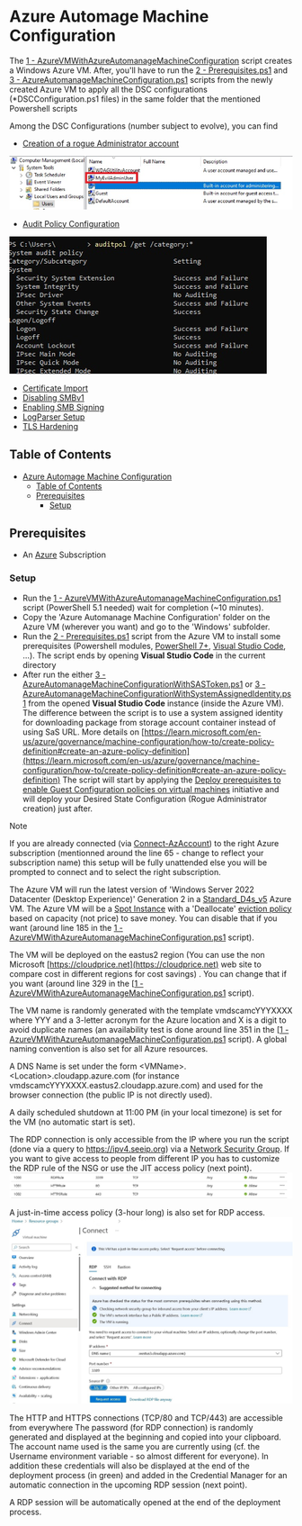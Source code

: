 # Azure Automage Machine Configuration

The [1 - AzureVMWithAzureAutomanageMachineConfiguration](1%20-%20AzureVMWithAzureAutomanageMachineConfiguration.ps1) script creates a Windows Azure VM. After, you'll have to run the [2 - Prerequisites.ps1](2%20-%20Prerequisites.ps1) and [3 - AzureAutomanageMachineConfiguration.ps1](3%20-%20AzureAutomanageMachineConfiguration.ps1) scripts from the newly created Azure VM to apply all the DSC configurations (*DSCConfiguration.ps1 files) in the same folder that the mentioned Powershell scripts

Among the DSC Configurations (number subject to evolve), you can find
- [Creation of a rogue Administrator account](CreateAdminUserDSCConfiguration.ps1)

![Rogue Admin](docs/rogueadmin.jpg)
- [Audit Policy Configuration](AdvancedAuditPolicyDSCConfiguration.ps1)

![Audit Policy Configuration](docs/auditpol.jpg)
- [Certificate Import](CertificateImportDSCConfiguration.ps1)
- [Disabling SMBv1](DisableSMBv1DSCConfiguration.ps1)
- [Enabling SMB Signing](EnableSMBSigningDSCConfiguration.ps1)
- [LogParser Setup](LogParserSetupDSCConfiguration.ps1)
- [TLS Hardening ](TLSHardeningDSCConfiguration.ps1)

## Table of Contents

- [Azure Automage Machine Configuration](#azure-automage-machine-configuration)
  - [Table of Contents](#table-of-contents)
  - [Prerequisites](#prerequisites)
    - [Setup](#setup)

## Prerequisites

- An [Azure](https://portal.azure.com) Subscription

### Setup

- Run the [1 - AzureVMWithAzureAutomanageMachineConfiguration.ps1](1%20-%20AzureVMWithAzureAutomanageMachineConfiguration.ps1) script (PowerShell 5.1 needed) wait for completion (~10 minutes).
- Copy the 'Azure Automanage Machine Configuration' folder on the Azure VM (wherever you want) and go to the 'Windows' subfolder.
- Run the [2 - Prerequisites.ps1](2%20-%20Prerequisites.ps1) script from the Azure VM to install some prerequisites (Powershell modules, [PowerShell 7+](https://github.com/PowerShell/powershell/releases), [Visual Studio Code](https://code.visualstudio.com/), ...).  The script ends by opening **Visual Studio Code** in the current directory
- After run the either [3 - AzureAutomanageMachineConfigurationWithSASToken.ps1](3%20-%AzureAutomanageMachineConfigurationWithSASToken.ps1) or [3 - AzureAutomanageMachineConfigurationWithSystemAssignedIdentity.ps1](3%20-%AzureAutomanageMachineConfigurationWithSystemAssignedIdentity.ps1) from the opened **Visual Studio Code** instance (inside the Azure VM). The difference between the script is to use a system assigned identity for downloading package from storage account container instead of using SaS URL. More details on [https://learn.microsoft.com/en-us/azure/governance/machine-configuration/how-to/create-policy-definition#create-an-azure-policy-definition](https://learn.microsoft.com/en-us/azure/governance/machine-configuration/how-to/create-policy-definition#create-an-azure-policy-definition) The script will start by applying the [Deploy prerequisites to enable Guest Configuration policies on virtual machines](https://github.com/Azure/azure-policy/blob/master/built-in-policies/policySetDefinitions/Guest%20Configuration/GuestConfiguration_Prerequisites.json) initiative and will deploy your Desired State Configuration (Rogue Administrator creation) just after.

> [!NOTE]
> If you are already connected (via [Connect-AzAccount](https://learn.microsoft.com/en-us/powershell/module/az.accounts/connect-azaccount)) to the right Azure subscription (mentionned around the line 65 - change to reflect your subscription name) this setup will be fully unattended else you will be prompted to connect and to select the right subscription.
>
> The Azure VM will run the latest version of 'Windows Server 2022 Datacenter (Desktop Experience)' Generation 2 in a [Standard_D4s_v5](https://learn.microsoft.com/en-us/azure/virtual-machines/dv5-dsv5-series) Azure VM.
> The Azure VM will be a [Spot Instance](https://learn.microsoft.com/en-us/azure/virtual-machines/spot-vms) with a 'Deallocate' [eviction policy](https://learn.microsoft.com/en-us/azure/architecture/guide/spot/spot-eviction#eviction-policy) based on capacity (not price) to save money. You can disable that if you want (around line 185 in the [1 - AzureVMWithAzureAutomanageMachineConfiguration.ps1](1%20-%20AzureVMWithAzureAutomanageMachineConfiguration.ps1) script).
>
> The VM will be deployed on the eastus2 region (You can use the non Microsoft [https://cloudprice.net](https://cloudprice.net) web site to compare cost in different regions for cost savings) . You can change  that if you want (around line 329 in the [[1 - AzureVMWithAzureAutomanageMachineConfiguration.ps1](1%20-%20AzureVMWithAzureAutomanageMachineConfiguration.ps1) script).
>
> The VM name is randomly generated with the template vmdscamcYYYXXXX where YYY and a 3-letter acronym for the Azure location and X is a digit to avoid duplicate names (an availability test is done around line 351 in the [[1 - AzureVMWithAzureAutomanageMachineConfiguration.ps1](1%20-%20AzureVMWithAzureAutomanageMachineConfiguration.ps1) script). A global naming convention is also set for all Azure resources.
>
> A DNS Name is set under the form \<VMName\>.\<Location\>.cloudapp.azure.com (for instance vmdscamcYYYXXXX.eastus2.cloudapp.azure.com) and used for the browser connection (the public IP is not directly used).
>
> A daily scheduled shutdown at 11:00 PM (in your local timezone) is set for the VM (no automatic start is set).
>
> The RDP connection is only accessible from the IP where you run the script (done via a query to <https://ipv4.seeip.org>) via a [Network Security Group](https://learn.microsoft.com/en-us/azure/virtual-network/network-security-group-how-it-works). If you want to give access to people from different IP you has to customize the RDP rule of the NSG or use the JIT access policy (next point).
![NSG](docs/nsg.jpg)
>
> A just-in-time access policy (3-hour long) is also set for RDP access.
![JIT](docs/jit.jpg)
>
> The HTTP and HTTPS connections (TCP/80 and TCP/443) are accessible from everywhere
> The password (for RDP connection) is randomly generated and displayed at the beginning and copied into your clipboard. The account name used is the same you are currently using (cf. the Username environment variable - so almost different for everyone). In addition these credentials will also be displayed at the end of the deployment process (in green) and added in the Credential Manager for an automatic connection in the upcoming RDP session (next point).
>
> A RDP session will be automatically opened at the end of the deployment process.
